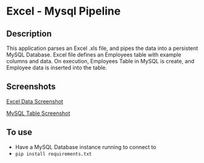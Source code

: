 # Excel - Mysql Pipeline

## Description
This application parses an Excel .xls file, and pipes the data into a persistent MySQL Database. 
Excel file defines an Employees table with example columns and data. 
On execution, Employees Table in MySQL is create, and Employee data is inserted into the table.

## Screenshots
[Excel Data Screenshot](https://user-images.githubusercontent.com/75641542/112783536-8a14c380-901d-11eb-8a19-fdaad34be5fc.png)

[MySQL Table Screenshot](https://user-images.githubusercontent.com/75641542/112783559-96008580-901d-11eb-9855-6570b41f13aa.png)

## To use
* Have a MySQL Database instance running to connect to
* `pip install requirements.txt` 
